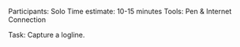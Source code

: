 
Participants: Solo
Time estimate: 10-15 minutes
Tools: Pen & Internet Connection

Task: Capture a logline.